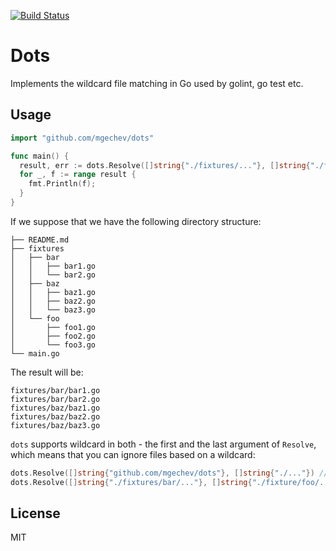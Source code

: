[![Build Status](https://travis-ci.org/mgechev/dots.svg?branch=master)](https://travis-ci.org/mgechev/dots)

# Dots

Implements the wildcard file matching in Go used by golint, go test etc.

## Usage

```go
import "github.com/mgechev/dots"

func main() {
  result, err := dots.Resolve([]string{"./fixtures/..."}, []string{"./fixtures/foo"})
  for _, f := range result {
    fmt.Println(f);
  }
}
```

If we suppose that we have the following directory structure:

```text
├── README.md
├── fixtures
│   ├── bar
│   │   ├── bar1.go
│   │   └── bar2.go
│   ├── baz
│   │   ├── baz1.go
│   │   ├── baz2.go
│   │   └── baz3.go
│   └── foo
│       ├── foo1.go
│       ├── foo2.go
│       └── foo3.go
└── main.go
```

The result will be:

```text
fixtures/bar/bar1.go
fixtures/bar/bar2.go
fixtures/baz/baz1.go
fixtures/baz/baz2.go
fixtures/baz/baz3.go
```

`dots` supports wildcard in both - the first and the last argument of `Resolve`, which means that you can ignore files based on a wildcard:

```go
dots.Resolve([]string{"github.com/mgechev/dots"}, []string{"./..."}) // empty list
dots.Resolve([]string{"./fixtures/bar/..."}, []string{"./fixture/foo/...", "./fixtures/baz/..."}) // bar1.go, bar2.go
```

## License

MIT
